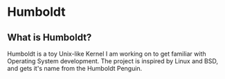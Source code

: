 # Humboldt

## What is Humboldt?
Humboldt is a toy Unix-like Kernel I am working on to get familiar with Operating System development.
The project is inspired by Linux and BSD, and gets it's name from the Humboldt Penguin.
